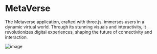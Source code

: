 # MetaVerse

The Metaverse application, crafted with three.js, immerses users in a dynamic virtual world. Through its stunning visuals and interactivity, it revolutionizes digital experiences, shaping the future of connectivity and interaction.

![image](https://github.com/sathwikNARKEDimilli29/MetaVerse/assets/97584810/0efff4e3-e351-484e-9556-77c3241571de)
